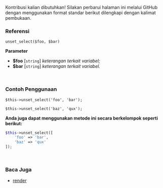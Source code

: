Kontribusi kalian dibutuhkan!
Silakan perbarui halaman ini melalui GitHub dengan menggunakan format standar berikut dilengkapi dengan kalimat pembukaan.

### Referensi
`unset_select($foo, $bar)`

**Parameter**
* **$foo** [`string`] *keterangan terkait variabel;*
* **$bar** [`string`] *keterangan terkait variabel.*

&nbsp;

### Contoh Penggunaan
`$this->unset_select('foo', 'bar');`

`$this->unset_select('baz', 'qux');`

**Anda juga dapat menggunakan metode ini secara berkelompok seperti berikut:**
```php
$this->unset_select([
    'foo' => 'bar',
    'baz' => 'qux'
]);
```

&nbsp;

### Baca Juga
* [render](./render)
